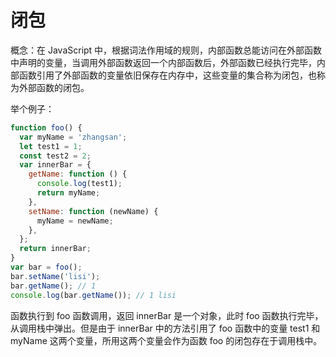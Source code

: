 # 闭包

概念：在 JavaScript 中，根据词法作用域的规则，内部函数总能访问在外部函数中声明的变量，当调用外部函数返回一个内部函数后，外部函数已经执行完毕，内部函数引用了外部函数的变量依旧保存在内存中，这些变量的集合称为闭包，也称为外部函数的闭包。

举个例子：

```js
function foo() {
  var myName = 'zhangsan';
  let test1 = 1;
  const test2 = 2;
  var innerBar = {
    getName: function () {
      console.log(test1);
      return myName;
    },
    setName: function (newName) {
      myName = newName;
    },
  };
  return innerBar;
}
var bar = foo();
bar.setName('lisi');
bar.getName(); // 1
console.log(bar.getName()); // 1 lisi
```

函数执行到 foo 函数调用，返回 innerBar 是一个对象，此时 foo 函数执行完毕，从调用栈中弹出。但是由于 innerBar 中的方法引用了 foo 函数中的变量 test1 和 myName 这两个变量，所用这两个变量会作为函数 foo 的闭包存在于调用栈中。
